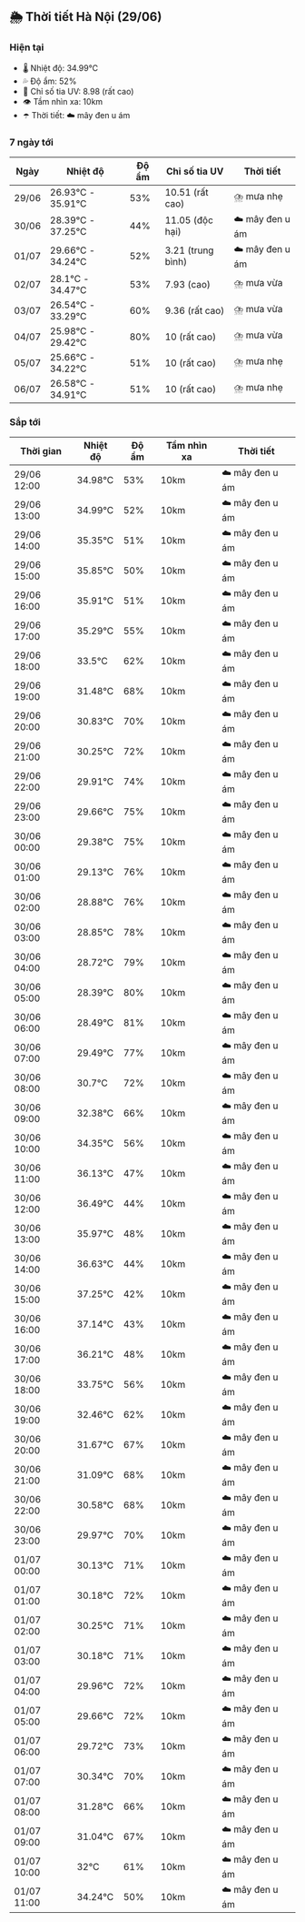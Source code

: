 ## 🌦️ Thời tiết Hà Nội (29/06)

### Hiện tại

- 🌡️ Nhiệt độ: 34.99℃
- 💦 Độ ẩm: 52%
- 🌟 Chỉ số tia UV: 8.98 (rất cao)
- 👁️ Tầm nhìn xa: 10km
- ☂️ Thời tiết: ☁️ mây đen u ám

### 7 ngày tới

| Ngày | Nhiệt độ | Độ ẩm | Chỉ số tia UV | Thời tiết |
| --- | --- | --- | --- | --- |
| 29/06 | 26.93℃ - 35.91℃ | 53% | 10.51 (rất cao) | ⛈️ mưa nhẹ |
| 30/06 | 28.39℃ - 37.25℃ | 44% | 11.05 (độc hại) | ☁️ mây đen u ám |
| 01/07 | 29.66℃ - 34.24℃ | 52% | 3.21 (trung bình) | ☁️ mây đen u ám |
| 02/07 | 28.1℃ - 34.47℃ | 53% | 7.93 (cao) | ⛈️ mưa vừa |
| 03/07 | 26.54℃ - 33.29℃ | 60% | 9.36 (rất cao) | ⛈️ mưa vừa |
| 04/07 | 25.98℃ - 29.42℃ | 80% | 10 (rất cao) | ⛈️ mưa vừa |
| 05/07 | 25.66℃ - 34.22℃ | 51% | 10 (rất cao) | ⛈️ mưa nhẹ |
| 06/07 | 26.58℃ - 34.91℃ | 51% | 10 (rất cao) | ⛈️ mưa nhẹ |

### Sắp tới

| Thời gian | Nhiệt độ | Độ ẩm | Tầm nhìn xa | Thời tiết |
| --- | --- | --- | --- | --- |
| 29/06 12:00 | 34.98℃ | 53% | 10km | ☁️ mây đen u ám |
| 29/06 13:00 | 34.99℃ | 52% | 10km | ☁️ mây đen u ám |
| 29/06 14:00 | 35.35℃ | 51% | 10km | ☁️ mây đen u ám |
| 29/06 15:00 | 35.85℃ | 50% | 10km | ☁️ mây đen u ám |
| 29/06 16:00 | 35.91℃ | 51% | 10km | ☁️ mây đen u ám |
| 29/06 17:00 | 35.29℃ | 55% | 10km | ☁️ mây đen u ám |
| 29/06 18:00 | 33.5℃ | 62% | 10km | ☁️ mây đen u ám |
| 29/06 19:00 | 31.48℃ | 68% | 10km | ☁️ mây đen u ám |
| 29/06 20:00 | 30.83℃ | 70% | 10km | ☁️ mây đen u ám |
| 29/06 21:00 | 30.25℃ | 72% | 10km | ☁️ mây đen u ám |
| 29/06 22:00 | 29.91℃ | 74% | 10km | ☁️ mây đen u ám |
| 29/06 23:00 | 29.66℃ | 75% | 10km | ☁️ mây đen u ám |
| 30/06 00:00 | 29.38℃ | 75% | 10km | ☁️ mây đen u ám |
| 30/06 01:00 | 29.13℃ | 76% | 10km | ☁️ mây đen u ám |
| 30/06 02:00 | 28.88℃ | 76% | 10km | ☁️ mây đen u ám |
| 30/06 03:00 | 28.85℃ | 78% | 10km | ☁️ mây đen u ám |
| 30/06 04:00 | 28.72℃ | 79% | 10km | ☁️ mây đen u ám |
| 30/06 05:00 | 28.39℃ | 80% | 10km | ☁️ mây đen u ám |
| 30/06 06:00 | 28.49℃ | 81% | 10km | ☁️ mây đen u ám |
| 30/06 07:00 | 29.49℃ | 77% | 10km | ☁️ mây đen u ám |
| 30/06 08:00 | 30.7℃ | 72% | 10km | ☁️ mây đen u ám |
| 30/06 09:00 | 32.38℃ | 66% | 10km | ☁️ mây đen u ám |
| 30/06 10:00 | 34.35℃ | 56% | 10km | ☁️ mây đen u ám |
| 30/06 11:00 | 36.13℃ | 47% | 10km | ☁️ mây đen u ám |
| 30/06 12:00 | 36.49℃ | 44% | 10km | ☁️ mây đen u ám |
| 30/06 13:00 | 35.97℃ | 48% | 10km | ☁️ mây đen u ám |
| 30/06 14:00 | 36.63℃ | 44% | 10km | ☁️ mây đen u ám |
| 30/06 15:00 | 37.25℃ | 42% | 10km | ☁️ mây đen u ám |
| 30/06 16:00 | 37.14℃ | 43% | 10km | ☁️ mây đen u ám |
| 30/06 17:00 | 36.21℃ | 48% | 10km | ☁️ mây đen u ám |
| 30/06 18:00 | 33.75℃ | 56% | 10km | ☁️ mây đen u ám |
| 30/06 19:00 | 32.46℃ | 62% | 10km | ☁️ mây đen u ám |
| 30/06 20:00 | 31.67℃ | 67% | 10km | ☁️ mây đen u ám |
| 30/06 21:00 | 31.09℃ | 68% | 10km | ☁️ mây đen u ám |
| 30/06 22:00 | 30.58℃ | 68% | 10km | ☁️ mây đen u ám |
| 30/06 23:00 | 29.97℃ | 70% | 10km | ☁️ mây đen u ám |
| 01/07 00:00 | 30.13℃ | 71% | 10km | ☁️ mây đen u ám |
| 01/07 01:00 | 30.18℃ | 72% | 10km | ☁️ mây đen u ám |
| 01/07 02:00 | 30.25℃ | 71% | 10km | ☁️ mây đen u ám |
| 01/07 03:00 | 30.18℃ | 71% | 10km | ☁️ mây đen u ám |
| 01/07 04:00 | 29.96℃ | 72% | 10km | ☁️ mây đen u ám |
| 01/07 05:00 | 29.66℃ | 72% | 10km | ☁️ mây đen u ám |
| 01/07 06:00 | 29.72℃ | 73% | 10km | ☁️ mây đen u ám |
| 01/07 07:00 | 30.34℃ | 70% | 10km | ☁️ mây đen u ám |
| 01/07 08:00 | 31.28℃ | 66% | 10km | ☁️ mây đen u ám |
| 01/07 09:00 | 31.04℃ | 67% | 10km | ☁️ mây đen u ám |
| 01/07 10:00 | 32℃ | 61% | 10km | ☁️ mây đen u ám |
| 01/07 11:00 | 34.24℃ | 50% | 10km | ☁️ mây đen u ám |
